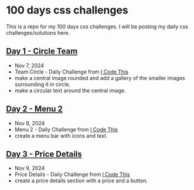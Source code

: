 # 100 days css challenges

This is a repo for my 100 days css challenges. I will be posting my daily css challenges/solutions here.

## [Day 1 - Circle Team](./00-circle-team/README.md)

- Nov 7, 2024
- Team Circle - Daily Challenge from [I Code This](https://icodethis.com/)
- make a central image rounded and add a gallery of the smaller images surrounding it in circle.
- make a circular text around the central image.

## [Day 2 - Menu 2](./01-menu-2/README.md)

- Nov 8, 2024
- Menu 2 - Daily Challenge from [I Code This](https://icodethis.com/)
- create a menu bar with icons and text.

## [Day 3 - Price Details](./02-price-details/README.md)
- Nov 9, 2024
- Price Details - Daily Challenge from [I Code This](https://icodethis.com/)
- create a price details section with a price and a button.